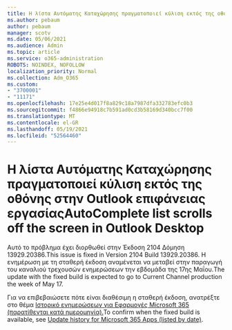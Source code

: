 ```yaml
---
title: Η λίστα Αυτόματης Καταχώρησης πραγματοποιεί κύλιση εκτός της οθόνης στην Outlook επιφάνειας εργασίας
ms.author: pebaum
author: pebaum
manager: scotv
ms.date: 05/06/2021
ms.audience: Admin
ms.topic: article
ms.service: o365-administration
ROBOTS: NOINDEX, NOFOLLOW
localization_priority: Normal
ms.collection: Adm_O365
ms.custom:
- "3700001"
- "11171"
ms.openlocfilehash: 17e25e4d017f8a829c18a7987dfa332783efc0b3
ms.sourcegitcommit: f4866e94918c7b591ad0cd3b58169d340bcc7f00
ms.translationtype: MT
ms.contentlocale: el-GR
ms.lasthandoff: 05/19/2021
ms.locfileid: "52564460"
---
```

# <a name="autocomplete-list-scrolls-off-the-screen-in-outlook-desktop"></a><span data-ttu-id="612ca-102">Η λίστα Αυτόματης Καταχώρησης πραγματοποιεί κύλιση εκτός της οθόνης στην Outlook επιφάνειας εργασίας</span><span class="sxs-lookup"><span data-stu-id="612ca-102">AutoComplete list scrolls off the screen in Outlook Desktop</span></span>

<span data-ttu-id="612ca-103">Αυτό το πρόβλημα έχει διορθωθεί στην Έκδοση 2104 Δόμηση 13929.20386.</span><span class="sxs-lookup"><span data-stu-id="612ca-103">This issue is fixed in Version 2104 Build 13929.20386.</span></span> <span data-ttu-id="612ca-104">Η ενημέρωση με τη σταθερή έκδοση αναμένεται να μεταβεί στην παραγωγή του καναλιού τρεχουσών ενημερώσεων την εβδομάδα της 17ης Μαΐου.</span><span class="sxs-lookup"><span data-stu-id="612ca-104">The update with the fixed build is expected to go to Current Channel production the week of May 17.</span></span> 

<span data-ttu-id="612ca-105">Για να επιβεβαιώσετε πότε είναι διαθέσιμη η σταθερή έκδοση, ανατρέξτε στο θέμα [Ιστορικό ενημερώσεων για Εφαρμογές Microsoft 365 (παρατίθενται κατά ημερομηνία).](/officeupdates/update-history-microsoft365-apps-by-date)</span><span class="sxs-lookup"><span data-stu-id="612ca-105">To confirm when the fixed build is available, see [Update history for Microsoft 365 Apps (listed by date)](/officeupdates/update-history-microsoft365-apps-by-date).</span></span>